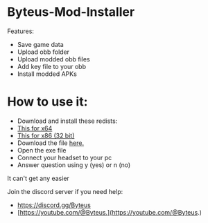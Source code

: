 # Byteus-Mod-Installer
Features:

- Save game data
- Upload obb folder
- Upload modded obb files
- Add key file to your obb
- Install modded APKs

# How to use it:
- Download and install these redists:
- [This for x64](https://aka.ms/vs/17/release/vc_redist.x64.exe) 
- [This for x86 (32 bit)](https://aka.ms/vs/17/release/vc_redist.x86.exe)
- Download the file [here.](https://github.com/ByteUsVR/Byteus-Mod-Installer/releases/download/v1.0.0/Byteus_Mod_Installer.exe)
- Open the exe file
- Connect your headset to your pc
- Answer question using y (yes) or n (no)

It can't get any easier

Join the discord server if you need help:
- https://discord.gg/Byteus
- [https://youtube.com/@Byteus.](https://youtube.com/@Byteus.)
